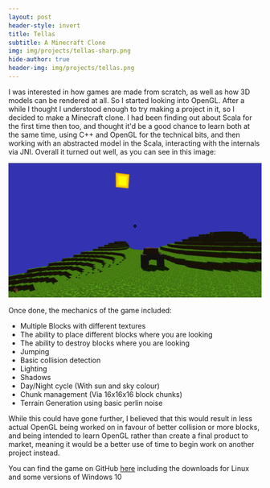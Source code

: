 ```yaml
---
layout: post
header-style: invert
title: Tellas
subtitle: A Minecraft Clone
img: img/projects/tellas-sharp.png
hide-author: true
header-img: img/projects/tellas.png
---
```


I was interested in how games are made from scratch, as well as how 3D models can be rendered at all. So I started looking into OpenGL. After a while I thought I understood enough to try making a project in it, so I decided to make a Minecraft clone. I had been finding out about Scala for the first time then too, and thought it'd be a good chance to learn both at the same time, using C++ and OpenGL for the technical bits, and then working with an abstracted model in the Scala, interacting with the internals via JNI. Overall it turned out well, as you can see in this image:

![alt text](/img/in-post/tellas-sharp.png "A screenshot of the final version of Tellas")

Once done, the mechanics of the game included:
 - Multiple Blocks with different textures
 - The ability to place different blocks where you are looking
 - The ability to destroy blocks where you are looking
 - Jumping
 - Basic collision detection
 - Lighting
 - Shadows
 - Day/Night cycle (With sun and sky colour)
 - Chunk management (Via 16x16x16 block chunks)
 - Terrain Generation using basic perlin noise

While this could have gone further, I believed that this would result in less actual OpenGL being worked on in favour of better collision or more blocks, and being intended to learn OpenGL rather than create a final product to market, meaning it would be a better use of time to begin work on another project instead.

You can find the game on GitHub [here](https://github.com/Black-Photon/Tellas) including the downloads for Linux and some versions of Windows 10